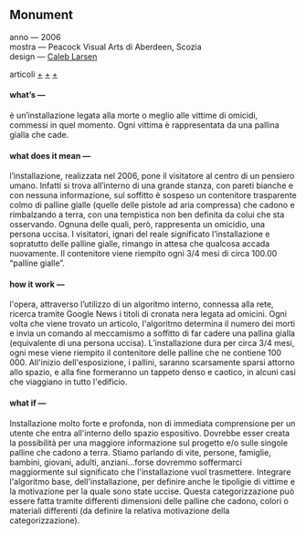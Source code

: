 ## Monument
anno — 2006 <br>
mostra — Peacock Visual Arts di Aberdeen, Scozia<br>
design — [Caleb Larsen](http://caleblarsen.com/) <br>

articoli [+](http://caleblarsen.com/monument/)
[+](https://instintopoetico.wordpress.com/2016/05/22/monument-caleb-larsen/)
[+](http://www.siusoon.net/dat/2008/10/08/inspiring-work-monument-if-it-bleeds-it-leads-2006-by-caleb-larsen/)


#### what’s —
è un’installazione legata alla morte o meglio alle vittime di omicidi, commessi in quel momento. Ogni vittima è rappresentata da una pallina gialla che cade.

#### what does it mean —
l’installazione, realizzata nel 2006, pone il visitatore al centro di un pensiero umano. Infatti si trova all’interno di una grande stanza, con pareti bianche e con nessuna informazione, sul soffitto è sospeso un contenitore trasparente colmo di palline gialle (quelle delle pistole ad aria compressa) che cadono e rimbalzando a terra, con una tempistica non ben definita da colui che sta osservando. Ognuna delle quali, però, rappresenta un omicidio, una persona uccisa. I visitatori, ignari del reale significato l’installazione e sopratutto delle palline gialle, rimango in attesa che qualcosa accada nuovamente. Il contenitore viene riempito ogni 3/4 mesi di circa 100.00 “palline gialle”. 

#### how it work —
l'opera, attraverso l’utilizzo di un algoritmo interno, connessa alla rete, ricerca tramite Google News i titoli di cronata nera legata ad omicini. Ogni volta che viene trovato un articolo, l'algoritmo determina il numero dei morti e invia un comando al meccamismo a soffitto di far cadere una pallina gialla (equivalente di una persona uccisa). L’installazione dura per circa 3/4 mesi, ogni mese viene riempito il contenitore delle palline che ne contiene 100 000. All'inizio dell'esposizione, i pallini, saranno scarsamente sparsi attorno allo spazio, e alla fine formeranno un tappeto denso e caotico, in alcuni casi che viaggiano in tutto l'edificio.
 
#### what if —
Installazione molto forte e profonda, non di immediata comprensione per un utente che entra all'interno dello spazio espositivo. Dovrebbe esser creata la possibilità per una maggiore informazione sul progetto e/o sulle singole palline che cadono a terra. Stiamo parlando di vite, persone, famiglie, bambini, giovani, adulti, anziani...forse dovremmo soffermarci maggiormente sul significato che l'installazione vuol trasmettere.
Integrare l'algoritmo base, dell'installazione, per definire anche le tipoligie di vittime e la motivazione per la quale sono state uccise. Questa categorizzazione può essere fatta tramite differenti dimensioni delle palline che cadono, colori o materiali differenti (da definire la relativa motivazione della categorizzazione).
